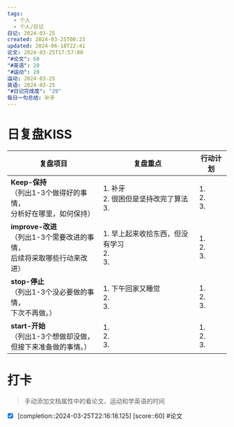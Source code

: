 ```yaml
---
tags:
  - 个人
  - 个人/日记
日记: 2024-03-25
created: 2024-03-25T00:23
updated: 2024-06-18T22:41
论文: 2024-03-25T17:57:00
"#论文": 60
"#英语": 20
"#运动": 20
运动: 2024-03-25
英语: 2024-03-25
"#日记完成度": "29"
每日一句总结: 补牙
---
```



# 日复盘KISS
| **复盘项目**                                             | **复盘重点**                        | **行动计划**          |
| ---------------------------------------------------- | ------------------------------- | ----------------- |
| **Keep-保持**<br>（列出1-3个做得好的事情，<br>   分析好在哪里，如何保持）     | 1.  补牙<br>2.  很困但是坚持改完了算法<br>3. | 1.  <br>2. <br>3. |
| **improve-改进**<br>（列出1-3个需要改进的事情，<br>  后续将采取哪些行动来改进） | 1.  早上起来收拾东西，但没有学习<br>2. <br>3. | 1.  <br>2. <br>3. |
| **stop-停止**<br>（列出1-3个没必要做的事情，<br>下次不再做。）            | 1.  下午回家又睡觉<br>2. <br>3.        | 1.  <br>2. <br>3. |
| **start-开始**<br>（列出1-3个想做却没做，<br>但接下来准备做的事情。）        | 1.  <br>2. <br>3.               | 1.  <br>2. <br>3. |


# 打卡
> 手动添加文档属性中的看论文、运动和学英语的时间




- [x]  [completion::2024-03-25T22:16:18.125] [score::60] #论文

